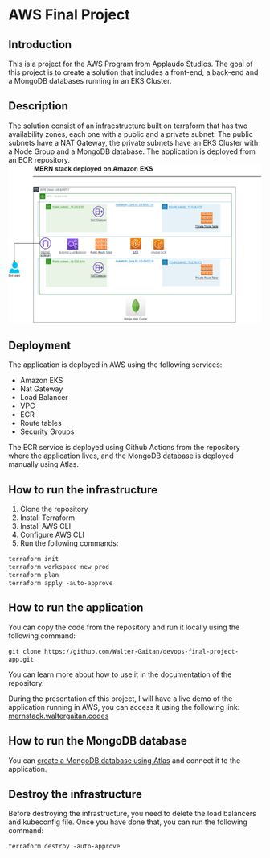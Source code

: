 # AWS Final Project

## Introduction
This is a project for the AWS Program from Applaudo Studios.
The goal of this project is to create a solution that includes a front-end, a back-end and a MongoDB databases running in an EKS Cluster.

## Description
The solution consist of an infraestructure built on terraform that has two availability zones, each one with a public and a private subnet. The public subnets have a NAT Gateway, the private subnets have an EKS Cluster with a Node Group and a MongoDB database. The application is deployed from an ECR repository.
![diagram](diagram.png)

## Deployment
The application is deployed in AWS using the following services:
- Amazon EKS
- Nat Gateway
- Load Balancer
- VPC
- ECR
- Route tables
- Security Groups


The ECR service is deployed using Github Actions from the repository where the application lives, and the MongoDB database is deployed manually using Atlas.

## How to run the infrastructure
1. Clone the repository
2. Install Terraform
3. Install AWS CLI
4. Configure AWS CLI
5. Run the following commands:
```
terraform init
terraform workspace new prod
terraform plan
terraform apply -auto-approve
```

## How to run the application

You can copy the code from the repository and run it locally using the following command:
```
git clone https://github.com/Walter-Gaitan/devops-final-project-app.git
```

You can learn more about how to use it in the documentation of the repository.

During the presentation of this project, I will have a live demo of the application running in AWS, you can access it using the following link: [mernstack.waltergaitan.codes](http://mernstack.waltergaitan.codes/)

## How to run the MongoDB database

You can [create a MongoDB database using Atlas](https://www.mongodb.com/basics/create-database) and connect it to the application.

## Destroy the infrastructure

Before destroying the infrastructure, you need to delete the load balancers and kubeconfig file. Once you have done that, you can run the following command:
```
terraform destroy -auto-approve
```